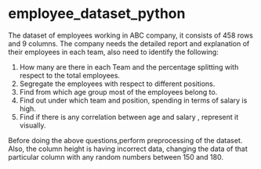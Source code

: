 # employee_dataset_python

The dataset of employees working in ABC company, it consists of 458 rows and 9 columns. The company needs the detailed report and explanation of their employees in each team, also need to identify the following:

 1) How many are there in each Team and the percentage splitting with respect to the total employees.
 2) Segregate the employees with respect to different positions.
 3) Find from which age group most of the employees belong to.
 4) Find out under which team and position, spending in terms of salary is high.
 5) Find if there is any correlation between age and salary , represent it visually.

Before doing the above questions,perform preprocessing of the dataset. Also, the column height is having incorrect data, changing the data of that particular column with any random numbers between 150 and 180.
